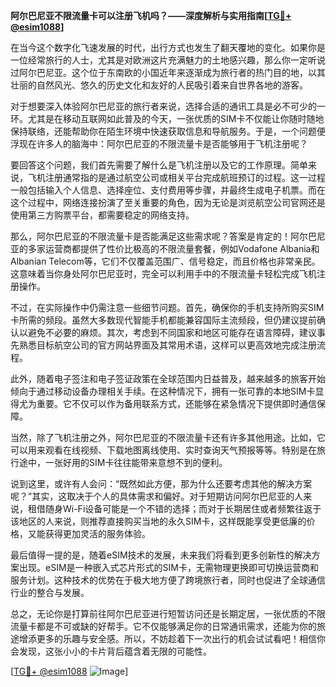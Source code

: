 **阿尔巴尼亚不限流量卡可以注册飞机吗？——深度解析与实用指南[[TG💪+ @esim1088](https://t.me/s/esim1088)]**

在当今这个数字化飞速发展的时代，出行方式也发生了翻天覆地的变化。如果你是一位经常旅行的人士，尤其是对欧洲这片充满魅力的土地感兴趣，那么你一定听说过阿尔巴尼亚。这个位于东南欧的小国近年来逐渐成为旅行者的热门目的地，以其壮丽的自然风光、悠久的历史文化和友好的人民吸引着来自世界各地的游客。

对于想要深入体验阿尔巴尼亚的旅行者来说，选择合适的通讯工具是必不可少的一环。尤其是在移动互联网如此普及的今天，一张优质的SIM卡不仅能让你随时随地保持联络，还能帮助你在陌生环境中快速获取信息和导航服务。于是，一个问题便浮现在许多人的脑海中：阿尔巴尼亚的不限流量卡是否能够用于飞机注册呢？

要回答这个问题，我们首先需要了解什么是飞机注册以及它的工作原理。简单来说，飞机注册通常指的是通过航空公司或相关平台完成航班预订的过程。这一过程一般包括输入个人信息、选择座位、支付费用等步骤，并最终生成电子机票。而在这个过程中，网络连接扮演了至关重要的角色，因为无论是浏览航空公司官网还是使用第三方购票平台，都需要稳定的网络支持。

那么，阿尔巴尼亚的不限流量卡是否能满足这些需求呢？答案是肯定的！阿尔巴尼亚的多家运营商都提供了性价比极高的不限流量套餐，例如Vodafone Albania和Albanian Telecom等，它们不仅覆盖范围广、信号稳定，而且价格也非常亲民。这意味着当你身处阿尔巴尼亚时，完全可以利用手中的不限流量卡轻松完成飞机注册操作。

不过，在实际操作中仍需注意一些细节问题。首先，确保你的手机支持所购买SIM卡所需的频段。虽然大多数现代智能手机都能兼容国际主流频段，但仍建议提前确认以避免不必要的麻烦。其次，考虑到不同国家和地区可能存在语言障碍，建议事先熟悉目标航空公司的官方网站界面及其常用术语，这样可以更高效地完成注册流程。

此外，随着电子签注和电子签证政策在全球范围内日益普及，越来越多的旅客开始倾向于通过移动设备办理相关手续。在这种情况下，拥有一张可靠的本地SIM卡显得尤为重要。它不仅可以作为备用联系方式，还能够在紧急情况下提供即时通信保障。

当然，除了飞机注册之外，阿尔巴尼亚的不限流量卡还有许多其他用途。比如，它可以用来观看在线视频、下载地图离线使用、实时查询天气预报等等。特别是在旅行途中，一张好用的SIM卡往往能带来意想不到的便利。

说到这里，或许有人会问：“既然如此方便，那为什么还要考虑其他的解决方案呢？”其实，这取决于个人的具体需求和偏好。对于短期访问阿尔巴尼亚的人来说，租借随身Wi-Fi设备可能是一个不错的选择；而对于长期居住或者频繁往返于该地区的人来说，则推荐直接购买当地的永久SIM卡，这样既能享受更低廉的价格，又能获得更加灵活的服务体验。

最后值得一提的是，随着eSIM技术的发展，未来我们将看到更多创新性的解决方案出现。eSIM是一种嵌入式芯片形式的SIM卡，无需物理更换即可切换运营商和服务计划。这种技术的优势在于极大地方便了跨境旅行者，同时也促进了全球通信行业的整合与发展。

总之，无论你是打算前往阿尔巴尼亚进行短暂访问还是长期定居，一张优质的不限流量卡都是不可或缺的好帮手。它不仅能够满足你的日常通讯需求，还能为你的旅途增添更多的乐趣与安全感。所以，不妨趁着下一次出行的机会试试看吧！相信你会发现，这张小小的卡片背后蕴含着无限的可能性。

[[TG💪+ @esim1088](https://t.me/s/esim1088) ![Image](https://i.postimg.cc/4NQfJmqS/Snipaste-2025-05-13-00-14-12.png)]